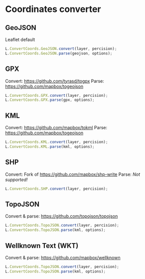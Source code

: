 # Coordinates converter

## GeoJSON
Leaflet default 

```javascript
L.ConvertCoords.GeoJSON.convert(layer, percision);
L.ConvertCoords.GeoJSON.parse(geojson, options);
```

## GPX
Convert: https://github.com/tyrasd/togpx
Parse: https://github.com/mapbox/togeojson

```javascript
L.ConvertCoords.GPX.convert(layer, percision);
L.ConvertCoords.GPX.parse(gpx, options);
```

## KML
Convert: https://github.com/mapbox/tokml
Parse: https://github.com/mapbox/togeojson

```javascript
L.ConvertCoords.KML.convert(layer, percision);
L.ConvertCoords.KML.parse(kml, options);
```

## SHP
Convert: Fork of https://github.com/mapbox/shp-write
Parse: _Not supported!_

```javascript
L.ConvertCoords.SHP.convert(layer, percision);
```

## TopoJSON
Convert & parse: https://github.com/topojson/topojson

```javascript
L.ConvertCoords.TopoJSON.convert(layer, percision);
L.ConvertCoords.TopoJSON.parse(kml, options);
```

## Wellknown Text (WKT)
Convert & parse: https://github.com/mapbox/wellknown

```javascript
L.ConvertCoords.TopoJSON.convert(layer, percision);
L.ConvertCoords.TopoJSON.parse(kml, options);
```

